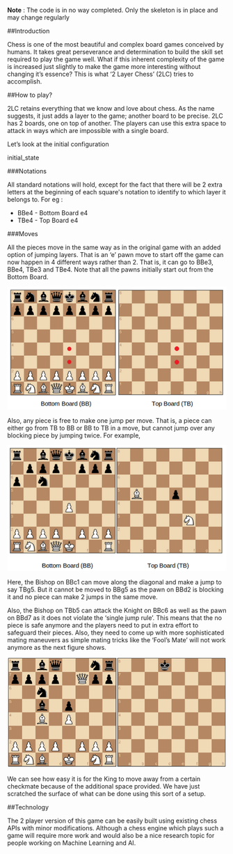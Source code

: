 **Note** : The code is in no way completed. Only the skeleton is in place and may change regularly

##Introduction

Chess is one of the most beautiful and complex board games conceived by humans. It takes great perseverance and determination to build the skill set required to play the game well. What if this inherent complexity of the game is increased just slightly to make the game more interesting without changing it’s essence? This is what ‘2 Layer Chess’ (2LC) tries to accomplish.

##How to play?

2LC retains everything that we know and love about chess. As the name suggests, it just adds a layer to the game; another board to be precise. 2LC has 2 boards, one on top of another. The players can use this extra space to attack in ways which are impossible with a single board.

Let’s look at the initial configuration

initial_state

###Notations

All standard notations will hold, except for the fact that there will be 2 extra letters at the beginning of each square's notation to identify to which layer it belongs to. For eg :

* BBe4 - Bottom Board e4
* TBe4 - Top Board e4

###Moves

All the pieces move in the same way as in the original game with an added option of jumping layers. That is an ‘e’ pawn move to start off the game can now happen in 4 different ways rather than 2. That is, it can go to BBe3, BBe4, TBe3 and TBe4. Note that all the pawns initially start out from the Bottom Board.

![Red dots](https://raw.githubusercontent.com/rahular/rahular.github.io/master/res/red_dots.png)

Also, any piece is free to make one jump per move. That is, a piece can either go from TB to BB or BB to TB in a move, but cannot jump over any blocking piece by jumping twice. For example,

![Move rules](https://raw.githubusercontent.com/rahular/rahular.github.io/master/res/move_rules.png)

Here, the Bishop on BBc1 can move along the diagonal and make a jump to say TBg5. But it cannot be moved to BBg5 as the pawn on BBd2 is blocking it and no piece can make 2 jumps in the same move.

Also, the Bishop on TBb5 can attack the Knight on BBc6 as well as the pawn on BBd7 as it does not violate the ‘single jump rule’. This means that the no piece is safe anymore and the players need to put in extra effort to safeguard their pieces. Also, they need to come up with more sophisticated mating maneuvers as simple mating tricks like the ‘Fool’s Mate’ will not work anymore as the next figure shows.

![Fool's mate](https://raw.githubusercontent.com/rahular/rahular.github.io/master/res/fools_mate.png)

We can see how easy it is for the King to move away from a certain checkmate because of the additional space provided. We have just scratched the surface of what can be done using this sort of a setup.

##Technology

The 2 player version of this game can be easily built using existing chess APIs with minor modifications. Although a chess engine which plays such a game will require more work and would also be a nice research topic for people working on Machine Learning and AI.
